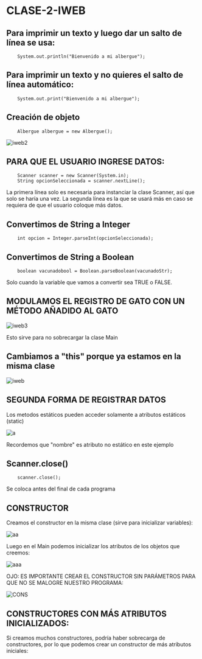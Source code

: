 # CLASE-2-IWEB

## Para imprimir un texto y luego dar un salto de línea se usa:
        System.out.println("Bienvenido a mi albergue");

## Para imprimir un texto y no quieres el salto de línea automático:
        System.out.print("Bienvenido a mi albergue");

## Creación de objeto
        Albergue albergue = new Albergue();
![iweb2](https://github.com/SergioABS0813/CLASE-2-IWEB/assets/134556600/83eb0841-b71e-4dd8-819d-837760a6fc59)

## PARA QUE EL USUARIO INGRESE DATOS:
        Scanner scanner = new Scanner(System.in);
        String opcionSeleccionada = scanner.nextLine();
La primera línea solo es necesaria para instanciar la clase Scanner, así que solo se haría una vez. La segunda línea es la que se usará más en caso se requiera de que el usuario coloque más datos.
## Convertimos de String a Integer
        int opcion = Integer.parseInt(opcionSeleccionada);

## Convertimos de String a Boolean
        boolean vacunadobool = Boolean.parseBoolean(vacunadoStr);
        
Solo cuando la variable que vamos a convertir sea TRUE o FALSE.

## MODULAMOS EL REGISTRO DE GATO CON UN MÉTODO AÑADIDO AL GATO

![iweb3](https://github.com/SergioABS0813/CLASE-2-IWEB/assets/134556600/705156ba-f240-4e5e-8f5a-482b483d9a66)

Esto sirve para no sobrecargar la clase Main

## Cambiamos a "this" porque ya estamos en la misma clase
![iweb](https://github.com/SergioABS0813/CLASE-2-IWEB/assets/134556600/9b1664ae-afd6-4bf5-9fd1-435bac5def48)

## SEGUNDA FORMA DE REGISTRAR DATOS
Los metodos estáticos pueden acceder solamente a atributos estáticos (static)

![a](https://github.com/SergioABS0813/CLASE-2-IWEB/assets/134556600/9a9cb3da-7a35-4c8d-a8ed-3744852f3e23)

Recordemos que "nombre" es atributo no estático en este ejemplo

## Scanner.close()
        scanner.close();
        
Se coloca antes del final de cada programa

## CONSTRUCTOR

Creamos el constructor en la misma clase (sirve para inicializar variables):

![aa](https://github.com/SergioABS0813/CLASE-2-IWEB/assets/134556600/010fb93c-d546-4dad-962b-d2bea7735d73)

Luego en el Main podemos inicializar los atributos de los objetos que creemos:

![aaa](https://github.com/SergioABS0813/CLASE-2-IWEB/assets/134556600/a25b64ef-b723-424d-bf54-73544a8398ba)

OJO: ES IMPORTANTE CREAR EL CONSTRUCTOR SIN PARÁMETROS PARA QUE NO SE MALOGRE NUESTRO PROGRAMA:

![CONS](https://github.com/SergioABS0813/CLASE-2-IWEB/assets/134556600/734d7aae-b3f8-4c68-8291-f0b178a15490)


## CONSTRUCTORES CON MÁS ATRIBUTOS INICIALIZADOS:
Si creamos muchos constructores, podría haber sobrecarga de constructores, por lo que podemos crear un constructor de más atributos iniciales:






